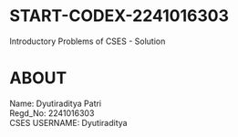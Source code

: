 # START-CODEX-2241016303

Introductory Problems of CSES - Solution


# ABOUT

Name: Dyutiraditya Patri<br>
Regd_No: 2241016303<br>
CSES USERNAME: Dyutiraditya
